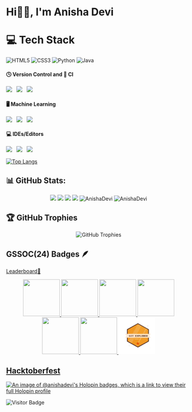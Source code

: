 # Hi🙋‍♀️, I'm Anisha Devi

<!--
**AnishaDevi/AnishaDevi** is a ✨ _special_ ✨ repository because its `README.md` (this file) appears on your GitHub profile.

Here are some ideas to get you started:

- 🔭 I’m currently working on ...
- 🌱 I’m currently learning ...
- 👯 I’m looking to collaborate on ...
- 🤔 I’m looking for help with ...
- 💬 Ask me about ...
- 📫 How to reach me: ...
- 😄 Pronouns: ...
- ⚡ Fun fact: ...
-->

# 💻 Tech Stack
![HTML5](https://img.shields.io/badge/html5-%23E34F26.svg?style=for-the-badge&logo=html5&logoColor=white)
![CSS3](https://img.shields.io/badge/css3-%231572B6.svg?style=for-the-badge&logo=css3&logoColor=white)
![Python](https://img.shields.io/badge/python-3670A0?style=for-the-badge&logo=python&logoColor=ffdd54)
![Java](https://img.shields.io/badge/java-%23ED8B00.svg?style=for-the-badge&logo=openjdk&logoColor=white)

<h4 align="left">🕓 Version Control and 🔬 CI</h4>
<p>
<img src="https://img.shields.io/badge/git-%23F05033.svg?style=for-the-badge&logo=git&logoColor=white"> &nbsp;
<img src="https://img.shields.io/badge/github-%23121011.svg?style=for-the-badge&logo=github&logoColor=white"> &nbsp;
<img src="https://img.shields.io/badge/github%20actions-%232671E5.svg?style=for-the-badge&logo=githubactions&logoColor=white"> &nbsp;
</p>

<h4 align="left">🖥️ Machine Learning</h4>
<p>
<img src="https://img.shields.io/badge/numpy-%23013243.svg?style=for-the-badge&logo=numpy&logoColor=white"> &nbsp;
<img src="https://img.shields.io/badge/pandas-%23150458.svg?style=for-the-badge&logo=pandas&logoColor=white"> &nbsp;
<img src="https://img.shields.io/badge/Matplotlib-%23ffffff.svg?style=for-the-badge&logo=Matplotlib&logoColor=black"> 
</p>

<h4 align="left">💻 IDEs/Editors</h4>
<p>
<img src="https://img.shields.io/badge/Visual%20Studio%20Code-0078d7.svg?style=for-the-badge&logo=visual-studio-code&logoColor=white"> &nbsp;
<img src="https://img.shields.io/badge/jupyter-%23FA0F00.svg?style=for-the-badge&logo=jupyter&logoColor=white"> &nbsp;
<img src="https://img.shields.io/badge/IntelliJ%20IDEA-%23150458.svg?style=for-the-badge&logo=intellij-idea&logoColor=white">


<!--![Anisha's GitHub stats](https://github-readme-stats.vercel.app/api?username=AnishaDevi&show_icons=true&theme=transparent&height="158em")-->
[![Top Langs](https://github-readme-stats.vercel.app/api/top-langs/?username=AnishaDevi&layout=donut&theme=transparent)](https://github.com/AnishaDevi/github-readme-stats)

## 📊 GitHub Stats:
<div align="center">
  <img height="158em" src="https://github-profile-summary-cards.vercel.app/api/cards/profile-details?username=AnishaDevi&theme=radical">
  <img height="158em" src="https://github-profile-summary-cards.vercel.app/api/cards/stats?username=AnishaDevi&theme=radical">
  <img height="160em" src="https://github-profile-summary-cards.vercel.app/api/cards/repos-per-language?username=AnishaDevi&theme=radical">
  <img height="160em" src="https://github-profile-summary-cards.vercel.app/api/cards/most-commit-language?username=AnishaDevi&theme=radical">

  <!-- Additional GitHub Readme Stats -->
  <img height="169em" src="https://github-readme-stats.vercel.app/api?username=AnishaDevi&theme=radical&hide_border=false&include_all_commits=false&count_private=false" alt="AnishaDevi" />
  <img height="169em" src="https://github-readme-streak-stats.herokuapp.com/?user=AnishaDevi&theme=radical" alt="AnishaDevi" />

</div>

## 🏆 GitHub Trophies
<div align="center">
  <!-- GitHub Trophy Card -->
  <img src="https://github-profile-trophy.vercel.app/?username=AnishaDevi&theme=radical&no-frame=false&no-bg=false&margin-w=4" alt="GitHub Trophies" />
</div>

## GSSOC(24) Badges 🪶
<a href="https://gssoc.girlscript.tech/leaderboard?year=2024&username=AnishaDevi">Leaderboard🔗</a>
<div style='display:flex; align-items:center; gap: 10px;' align='center'><a href="https://gssoc.girlscript.tech/leaderboard">
  <img src="https://raw.githubusercontent.com/GSSoC24/Postman-Challenge/main/docs/assets/Postman%20White.png" width="100px" height="100px" />
  <img src="https://raw.githubusercontent.com/GSSoC24/Postman-Challenge/main/docs/assets/1.png" width="100px" height="100px" />
  <img src="https://raw.githubusercontent.com/GSSoC24/Postman-Challenge/main/docs/assets/2.png" width="100px" height="100px" />
  <img src="https://raw.githubusercontent.com/GSSoC24/Postman-Challenge/main/docs/assets/3.png" width="100px" height="100px" />
  <img src="https://raw.githubusercontent.com/GSSoC24/Postman-Challenge/main/docs/assets/4.png" width="100px" height="100px" />
  <img src="https://raw.githubusercontent.com/GSSoC24/Postman-Challenge/main/docs/assets/5.png" width="100px" height="100px" />
  <img src="https://raw.githubusercontent.com/GSSoC24/Contributor/refs/heads/main/assets/Git%20Explorer.png" width="100px" height="100px" />
</div>
  
## Hacktoberfest
[![An image of @anishadevi's Holopin badges, which is a link to view their full Holopin profile](https://holopin.me/anishadevi)](https://holopin.io/@anishadevi)


![Visitor Badge](https://hits.seeyoufarm.com/api/count/incr/badge.svg?url=https%3A%2F%2Fgithub.com%2Fusername%2Fusername&count_bg=%2379C83D&title_bg=%23555555&icon=github.svg&icon_color=%23E7E7E7&title=visitors&edge_flat=false)

  

